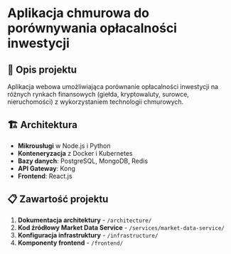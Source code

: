 # Aplikacja chmurowa do porównywania opłacalności inwestycji

## 🎯 Opis projektu
Aplikacja webowa umożliwiająca porównanie opłacalności inwestycji na różnych rynkach finansowych (giełda, kryptowaluty, surowce, nieruchomości) z wykorzystaniem technologii chmurowych.

## 🏗️ Architektura
- **Mikrousługi** w Node.js i Python
- **Konteneryzacja** z Docker i Kubernetes
- **Bazy danych**: PostgreSQL, MongoDB, Redis
- **API Gateway**: Kong
- **Frontend**: React.js

## 📋 Zawartość projektu
1. **Dokumentacja architektury** - `/architecture/`
2. **Kod źródłowy Market Data Service** - `/services/market-data-service/`
3. **Konfiguracja infrastruktury** - `/infrastructure/`
4. **Komponenty frontend** - `/frontend/`
